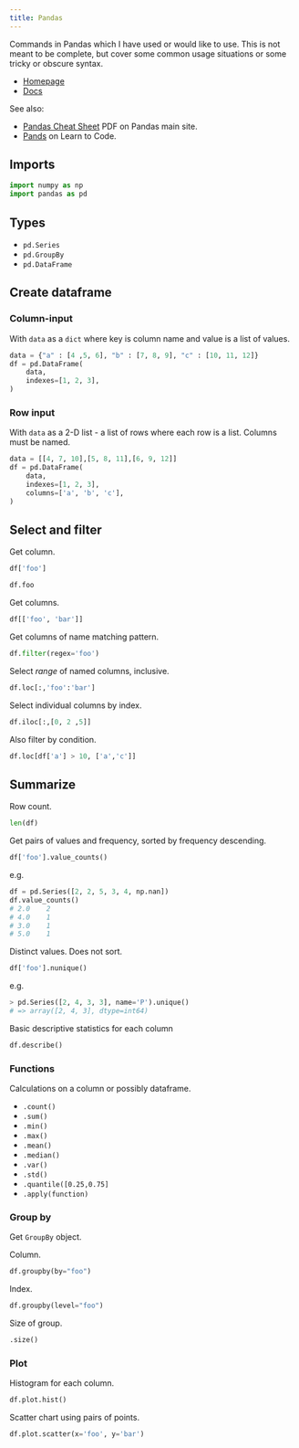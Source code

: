 ```yaml
---
title: Pandas
---
```


Commands in Pandas which I have used or would like to use. This is not meant to be complete, but cover some common usage situations or some tricky or obscure syntax.

- [Homepage](https://pandas.pydata.org/)
- [Docs](https://pandas.pydata.org/docs/)

See also:

- [Pandas Cheat Sheet](https://pandas.pydata.org/Pandas_Cheat_Sheet.pdf) PDF on Pandas main site.
- [Pands](https://github.com/MichaelCurrin/learn-to-code/blob/master/en/topics/scripting_languages/Python/libraries/pandas.md) on Learn to Code.


## Imports

```python
import numpy as np
import pandas as pd
```


## Types

- `pd.Series`
- `pd.GroupBy`
-  `pd.DataFrame`


## Create dataframe

### Column-input

With `data` as a `dict` where key is column name and value is a list of values.

```python
data = {"a" : [4 ,5, 6], "b" : [7, 8, 9], "c" : [10, 11, 12]}
df = pd.DataFrame(
    data,
    indexes=[1, 2, 3],
)
```

### Row input

With `data` as a 2-D list - a list of rows where each row is a list. Columns must be named.

```python
data = [[4, 7, 10],[5, 8, 11],[6, 9, 12]]
df = pd.DataFrame(
    data,
    indexes=[1, 2, 3],
    columns=['a', 'b', 'c'],
)
```

## Select and filter

Get column.

```python
df['foo']

df.foo
```

Get columns.

```python
df[['foo', 'bar']]
```

Get columns of name matching pattern.

```python
df.filter(regex='foo')
```


Select _range_ of named columns, inclusive.

```python
df.loc[:,'foo':'bar']
```

Select individual columns by index.

```python
df.iloc[:,[0, 2 ,5]]
```

Also filter by condition.

```python
df.loc[df['a'] > 10, ['a','c']]
```

## Summarize

Row count.

```python
len(df)
```

Get pairs of values and frequency, sorted by frequency descending.

```python
df['foo'].value_counts()
```
e.g.

```python
df = pd.Series([2, 2, 5, 3, 4, np.nan])
df.value_counts()
# 2.0    2
# 4.0    1
# 3.0    1
# 5.0    1
```

Distinct values. Does not sort.

```python
df['foo'].nunique()
```
e.g.

```python
> pd.Series([2, 4, 3, 3], name='P').unique()
# => array([2, 4, 3], dtype=int64)
```

Basic descriptive statistics for each column

```python
df.describe()
```

### Functions

Calculations on a column or possibly dataframe.

- `.count()`
- `.sum()`
- `.min()`
- `.max()`
- `.mean()`
- `.median()`
- `.var()`
- `.std()`
- `.quantile([0.25,0.75]`
- `.apply(function)`


### Group by

Get `GroupBy` object.

Column.

```python
df.groupby(by="foo")
```

Index.
```python
df.groupby(level="foo")
```

Size of group.

```python
.size()
```

### Plot

Histogram for each column.

```python
df.plot.hist()
```

Scatter chart using pairs of points.

```python
df.plot.scatter(x='foo', y='bar')
```
